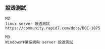 
### 設透測試
```
M2
linux server 設透測試
https://community.rapid7.com/docs/DOC-1875

M3 
Windows作業系統與 server 設透測試
```
